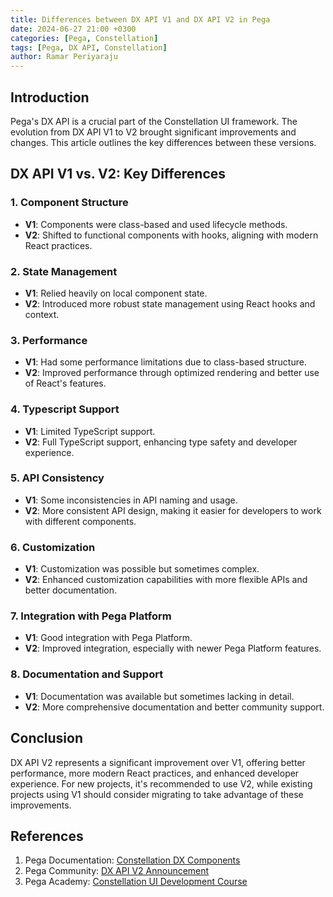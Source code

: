 ```yaml
---
title: Differences between DX API V1 and DX API V2 in Pega
date: 2024-06-27 21:00 +0300
categories: [Pega, Constellation]
tags: [Pega, DX API, Constellation]
author: Ramar Periyaraju
---
```


## Introduction

Pega's DX API is a crucial part of the Constellation UI framework. The evolution from DX API V1 to V2 brought significant improvements and changes. This article outlines the key differences between these versions.

## DX API V1 vs. V2: Key Differences

### 1. Component Structure

- **V1**: Components were class-based and used lifecycle methods.
- **V2**: Shifted to functional components with hooks, aligning with modern React practices.

### 2. State Management

- **V1**: Relied heavily on local component state.
- **V2**: Introduced more robust state management using React hooks and context.

### 3. Performance

- **V1**: Had some performance limitations due to class-based structure.
- **V2**: Improved performance through optimized rendering and better use of React's features.

### 4. Typescript Support

- **V1**: Limited TypeScript support.
- **V2**: Full TypeScript support, enhancing type safety and developer experience.

### 5. API Consistency

- **V1**: Some inconsistencies in API naming and usage.
- **V2**: More consistent API design, making it easier for developers to work with different components.

### 6. Customization

- **V1**: Customization was possible but sometimes complex.
- **V2**: Enhanced customization capabilities with more flexible APIs and better documentation.

### 7. Integration with Pega Platform

- **V1**: Good integration with Pega Platform.
- **V2**: Improved integration, especially with newer Pega Platform features.

### 8. Documentation and Support

- **V1**: Documentation was available but sometimes lacking in detail.
- **V2**: More comprehensive documentation and better community support.

## Conclusion

DX API V2 represents a significant improvement over V1, offering better performance, more modern React practices, and enhanced developer experience. For new projects, it's recommended to use V2, while existing projects using V1 should consider migrating to take advantage of these improvements.

## References

1. Pega Documentation: [Constellation DX Components](https://community.pega.com/knowledgebase/articles/constellation-dx-components)
2. Pega Community: [DX API V2 Announcement](https://community.pega.com/knowledgebase/articles/whats-new-pega-platform-88)
3. Pega Academy: [Constellation UI Development Course](https://academy.pega.com/topic/constellation-ui-development/v1)

